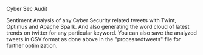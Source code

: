 Cyber Sec Audit

Sentiment Analysis of any Cyber Security related tweets with Twint, Optimus and Apache Spark. And also generating the word cloud of latest trends on twitter for any particular keyword. You can also save the analyzed tweets in CSV format as done above in the "processedtweets" file for further optimization.
